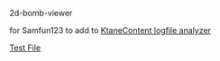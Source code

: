 2d-bomb-viewer

for Samfun123 to add to [KtaneContent logfile analyzer](https://ktane.timwi.de/More/Logfile%20Analyzer.html)

[Test File](https://mrmelon54.github.io/2d-bomb-viewer/test.html)
